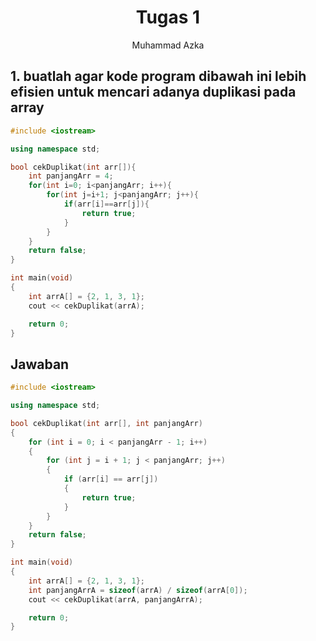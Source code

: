 # <h1 align="center"> Tugas 1 </h1>

<p align="center">Muhammad Azka</p>

## 1. buatlah agar kode program dibawah ini lebih efisien untuk mencari adanya duplikasi pada array

```C++
#include <iostream>

using namespace std;

bool cekDuplikat(int arr[]){
    int panjangArr = 4;
    for(int i=0; i<panjangArr; i++){
        for(int j=i+1; j<panjangArr; j++){
            if(arr[i]==arr[j]){
                return true;
            }
        }
    }
    return false;
}

int main(void)
{
    int arrA[] = {2, 1, 3, 1};
    cout << cekDuplikat(arrA);

    return 0;
}
```

## Jawaban

```C++
#include <iostream>

using namespace std;

bool cekDuplikat(int arr[], int panjangArr)
{
    for (int i = 0; i < panjangArr - 1; i++)
    {
        for (int j = i + 1; j < panjangArr; j++)
        {
            if (arr[i] == arr[j])
            {
                return true;
            }
        }
    }
    return false;
}

int main(void)
{
    int arrA[] = {2, 1, 3, 1};
    int panjangArrA = sizeof(arrA) / sizeof(arrA[0]);
    cout << cekDuplikat(arrA, panjangArrA);

    return 0;
}
```

